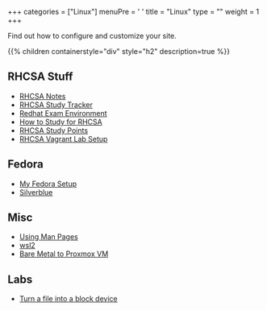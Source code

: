 +++ 
categories = ["Linux"] 
menuPre = '<i class="fa-fw fas fa-terminal"></i> '
title = "Linux" 
type = "" 
weight = 1 
+++

Find out how to configure and customize your site.

{{% children containerstyle="div" style="h2" description=true %}}

## RHCSA Stuff

- [RHCSA Notes](RHCSA/RHCSA%20Notes.md)
- [RHCSA Study Tracker](RHCSA/RHCSA%20Study%20Tracker.md)
- [Redhat Exam Environment](/RHCSA/Redhat%20Exam%20Environment.md)
- [How to Study for RHCSA](RHCSA/How%20to%20Study%20for%20RHCSA.md)
- [RHCSA Study Points](RHCSA%20Study%20Points.md)
- [RHCSA Vagrant Lab Setup](RHCSA%20Vagrant%20Lab%20Setup.md)

## Fedora

- [My Fedora Setup](Fedora/My%20Fedora%20Setup.md)
- [Silverblue](Fedora/Silverblue.md)

## Misc
- [Using Man Pages](Using%20Man%20Pages.md)
- [wsl2](wsl2.md)
- [Bare Metal to Proxmox VM](Bare%20Metal%20to%20Proxmox%20VM.md)

## Labs

- [Turn a file into a block device](Turn%20a%20file%20into%20a%20block%20device.md)